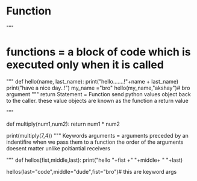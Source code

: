# Function
"""
# functions = a block of code which is executed only when it is called 

"""
def hello(name, last_name):
    print("hello.......!"+name + last_name)
    print("have a nice day..!")
my_name ="bro"
hello(my_name,"akshay")# bro argument
"""
return Statement = Function send python values object back to the caller.
                  these value objects are known as the  function a return value 

"""

def multiply(num1,num2):
    return num1 * num2

print(multiply(7,4))
"""
Keywords arguments = arguments preceded by an indentifire when we pass them to a function 
                    the order of the arguments doesent matter unlike poitiantial receivers

"""
def hellos(fist,middle,last):
    print("hello "+fist +" "+middle+ " "+last)


hellos(last="code",middle="dude",fist="bro")# this are keyword args
